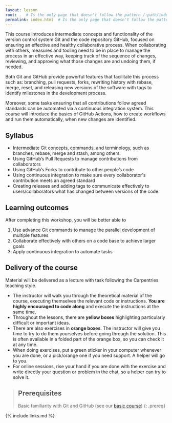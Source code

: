 ```yaml
---
layout: lesson
root: .  # Is the only page that doesn't follow the pattern /:path/index.html
permalink: index.html  # Is the only page that doesn't follow the pattern /:path/index.html
---
```


This course introduces intermediate concepts and functionality of the version control
system Git and the code repository GitHub, focused on ensuring an effective and healthy
collaborative process. When collaborating with others, measures and tooling need to be
in place to manage the process in an effective way, keeping track of the sequence of
changes, reviewing, and approving what those changes are and undoing them, if needed.

Both Git and GitHub provide powerful features that facilitate this process such as:
branching, pull requests, forks, rewriting history with rebase, merge, reset, and
releasing new versions of the software with tags to identify milestones in the
development process.

Moreover, some tasks ensuring that all contributions follow agreed standards can be
automated via a continuous integration system. This course will introduce the basics of
GitHub Actions, how to create workflows and run them automatically, when new changes are
identified.

## Syllabus

- Intermediate Git concepts, commands, and terminology, such as branches, rebase, merge and stash, among others.
- Using GitHub’s Pull Requests to manage contributions from collaborators
- Using GitHub’s Forks to contribute to other people’s code
- Using continuous integration to make sure every collaborator's contribution meets an agreed standard
- Creating releases and adding tags to communicate effectively to users/collaborators what has changed between versions of the code.

## Learning outcomes

After completing this workshop, you will be better able to
1.	Use advance Git commands to manage the parallel development of multiple features
2.	Collaborate effectively with others on a code base to achieve larger goals
3.	Apply continuous integration to automate tasks

## Delivery of the course

Material will be delivered as a lecture with task following the Carpentries teaching
style.

- The instructor will walk you through the theoretical material of the course,
  executing themselves the relevant code or instructions. **You are highly encouraged to
  code along** and execute the instructions at the same time.
- Throughout the lessons, there are **yellow boxes** highlighting particularly difficult
  or important ideas.
- There are also exercises in **orange boxes**. The instructor will give you time to try
  to do them yourselves before going through the solution. This is often available in a
  folded part of the orange box, so you can check it at any time.
- When doing exercises, put a green sticker in your computer whenever you are done, or a
  pick/orange one if you need support. A helper will go to you.
- For online sessions, rise your hand if you are done with the exercise and write
  directly your question or problem in the chat, so a helper can try to solve it.

> ## Prerequisites
>
> Basic familiarity with Git and GitHub (see our [basic course](https://imperialcollegelondon.github.io/grad_school_git_course/))
{: .prereq}

{% include links.md %}
